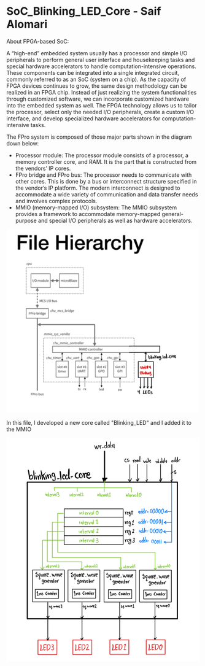 # SoC_Blinking_LED_Core - Saif Alomari

About FPGA-based SoC:

A “high-end” embedded system usually has a processor and simple I/O peripherals to perform general user interface and housekeeping tasks and special hardware accelerators to handle computation-intensive operations. These components can be integrated into a single integrated circuit, commonly referred to as an SoC (system on a chip). As the capacity of FPGA devices continues to grow, the same design methodology can be realized in an FPGA chip. Instead of just realizing the system functionalities through customized software, we can incorporate customized hardware into the embedded system as well. The FPGA technology allows us to tailor the processor, select only the needed I/O peripherals, create a custom I/O interface, and develop specialized hardware accelerators for computation-intensive tasks.

The FPro system is composed of those major parts shown in the diagram down below:
- Processor module: The processor module consists of a processor, a memory controller core, and RAM. It is the part that is constructed from the vendors’ IP cores.
- FPro bridge and FPro bus: The processor needs to communicate with other cores. This is done by a bus or interconnect structure specified in the vendor’s IP platform. The modern interconnect is designed to accommodate a wide variety of communication and data transfer needs and involves complex protocols.
- MMIO (memory-mapped I/O) subsystem: The MMIO subsystem provides a framework to accommodate memory-mapped general-purpose and special I/O peripherals as well as hardware accelerators.

<img src='./pictures/file_hierarchy.jpg' width='500'>

In this file, I developed a new core called "Blinking_LED" and I added it to the MMIO 

<img src='./pictures/blinking_core.jpg' width='650'>
